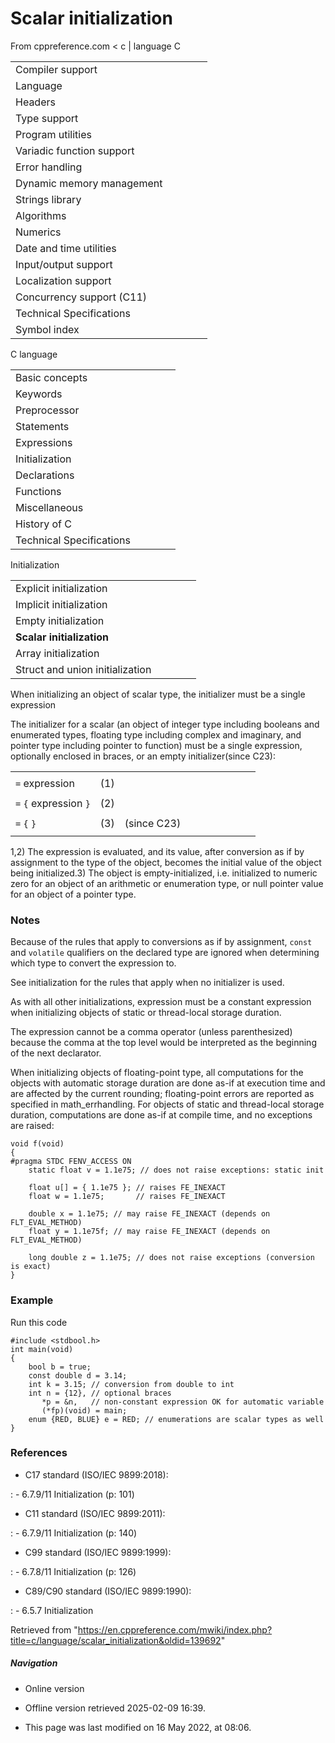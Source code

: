 # Scalar initialization

From cppreference.com
< c‎ | language
 C

|  |  |  |  |  |
| --- | --- | --- | --- | --- |
| Compiler support | | | | |
| Language | | | | |
| Headers | | | | |
| Type support | | | | |
| Program utilities | | | | |
| Variadic function support | | | | |
| Error handling | | | | |
| Dynamic memory management | | | | |
| Strings library | | | | |
| Algorithms | | | | |
| Numerics | | | | |
| Date and time utilities | | | | |
| Input/output support | | | | |
| Localization support | | | | |
| Concurrency support (C11) | | | | |
| Technical Specifications | | | | |
| Symbol index | | | | |

 C language

|  |  |  |  |  |
| --- | --- | --- | --- | --- |
| Basic concepts | | | | |
| Keywords | | | | |
| Preprocessor | | | | |
| Statements | | | | |
| Expressions | | | | |
| Initialization | | | | |
| Declarations | | | | |
| Functions | | | | |
| Miscellaneous | | | | |
| History of C | | | | |
| Technical Specifications | | | | |

 Initialization

|  |  |  |  |  |
| --- | --- | --- | --- | --- |
| Explicit initialization | | | | |
| Implicit initialization | | | | |
| Empty initialization | | | | |
| ****Scalar initialization**** | | | | |
| Array initialization | | | | |
| Struct and union initialization | | | | |

When initializing an object of scalar type, the initializer must be a single expression

The initializer for a scalar (an object of integer type including booleans and enumerated types, floating type including complex and imaginary, and pointer type including pointer to function) must be a single expression, optionally enclosed in braces, or an empty initializer(since C23):

|  |  |  |  |  |  |  |  |  |  |
| --- | --- | --- | --- | --- | --- | --- | --- | --- | --- |
|  | | | | | | | | | |
| `=` expression | (1) |  |
|  | | | | | | | | | |
| `=` `{` expression `}` | (2) |  |
|  | | | | | | | | | |
| `=` `{` `}` | (3) | (since C23) |
|  | | | | | | | | | |

1,2) The expression is evaluated, and its value, after conversion as if by assignment to the type of the object, becomes the initial value of the object being initialized.3) The object is empty-initialized, i.e. initialized to numeric zero for an object of an arithmetic or enumeration type, or null pointer value for an object of a pointer type.

### Notes

Because of the rules that apply to conversions as if by assignment, `const` and `volatile` qualifiers on the declared type are ignored when determining which type to convert the expression to.

See initialization for the rules that apply when no initializer is used.

As with all other initializations, expression must be a constant expression when initializing objects of static or thread-local storage duration.

The expression cannot be a comma operator (unless parenthesized) because the comma at the top level would be interpreted as the beginning of the next declarator.

When initializing objects of floating-point type, all computations for the objects with automatic storage duration are done as-if at execution time and are affected by the current rounding; floating-point errors are reported as specified in math_errhandling. For objects of static and thread-local storage duration, computations are done as-if at compile time, and no exceptions are raised:

```
void f(void)
{
#pragma STDC FENV_ACCESS ON
    static float v = 1.1e75; // does not raise exceptions: static init
 
    float u[] = { 1.1e75 }; // raises FE_INEXACT
    float w = 1.1e75;       // raises FE_INEXACT
 
    double x = 1.1e75; // may raise FE_INEXACT (depends on FLT_EVAL_METHOD)
    float y = 1.1e75f; // may raise FE_INEXACT (depends on FLT_EVAL_METHOD)
 
    long double z = 1.1e75; // does not raise exceptions (conversion is exact)
}

```

### Example

Run this code

```
#include <stdbool.h>
int main(void)
{
    bool b = true;
    const double d = 3.14;
    int k = 3.15; // conversion from double to int
    int n = {12}, // optional braces
       *p = &n,   // non-constant expression OK for automatic variable
       (*fp)(void) = main;
    enum {RED, BLUE} e = RED; // enumerations are scalar types as well
}

```

### References

- C17 standard (ISO/IEC 9899:2018):

:   - 6.7.9/11 Initialization (p: 101)

- C11 standard (ISO/IEC 9899:2011):

:   - 6.7.9/11 Initialization (p: 140)

- C99 standard (ISO/IEC 9899:1999):

:   - 6.7.8/11 Initialization (p: 126)

- C89/C90 standard (ISO/IEC 9899:1990):

:   - 6.5.7 Initialization

Retrieved from "<https://en.cppreference.com/mwiki/index.php?title=c/language/scalar_initialization&oldid=139692>"

##### Navigation

- Online version
- Offline version retrieved 2025-02-09 16:39.

- This page was last modified on 16 May 2022, at 08:06.